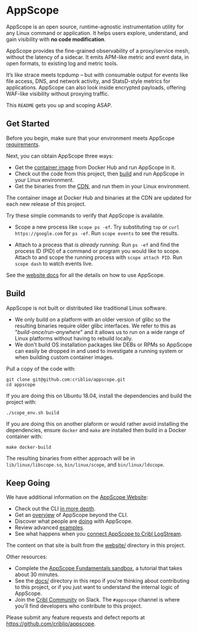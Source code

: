 # AppScope

AppScope is an open source, runtime-agnostic instrumentation utility for any Linux command or application. It helps users explore, understand, and gain visibility with **no code modification**.

AppScope provides the fine-grained observability of a proxy/service mesh, without the latency of a sidecar. It emits APM-like metric and event data, in open formats, to existing log and metric tools.

It’s like strace meets tcpdump – but with consumable output for events like file access, DNS, and network activity, and StatsD-style metrics for applications. AppScope can also look inside encrypted payloads, offering WAF-like visibility without proxying traffic.

This `README` gets you up and scoping ASAP.

## Get Started

Before you begin, make sure that your environment meets AppScope [requirements](https://appscope.dev/docs/requirements).

Next, you can obtain AppScope three ways:

- Get the [container image](https://hub.docker.com/r/cribl/scope) from Docker Hub and run AppScope in it.
- Check out the code from this project, then [build](#build) and run AppScope in your Linux environment.
- Get the binaries from the [CDN](docs/RELEASE.md#cdn), and run them in your Linux environment.  

The container image at Docker Hub and binaries at the CDN are updated for each new release of this project.

Try these simple commands to verify that AppScope is available.

- Scope a new process like `scope ps -ef`. Try substituting `top` or `curl https://google.com` for `ps -ef`.  Run `scope events` to see the results.

- Attach to a process that *is already running*. Run `ps -ef` and find the process ID (PID) of a command or program you would like to scope. Attach to and scope the running process with `scope attach PID`. Run `scope dash` to watch events live.

See the [website docs](https://appscope.dev/docs/overview) for all the details on how to use AppScope.

## Build

AppScope is not built or distributed like traditional Linux software.

- We only build on a platform with an older version of glibc so the resulting binaries require older glibc interfaces. We refer to this as "_build-once/run-anywhere_" and it allows us to run on a wide range of Linux platforms without having to rebuild locally.
- We don't build OS installation packages like DEBs or RPMs so AppScope can easily be dropped in and used to investigate a running system or when building custom container images.

Pull a copy of the code with:

```shell
git clone git@github.com:criblio/appscope.git
cd appscope
```

If you are doing this on Ubuntu 18.04, install the dependencies and build the project with:

```shell
./scope_env.sh build
```

If you are doing this on another plaform or would rather avoid installing the dependencies, ensure `docker` and `make` are installed then build in a Docker container with:

```shell
make docker-build
```

The resulting binaries from either approach will be in `lib/linux/libscope.so`, `bin/linux/scope`, and `bin/linux/ldscope`.

## Keep Going

We have additional information on the [AppScope Website](https://appscope.dev/):

- Check out the CLI [in more depth](https://appscope.dev/docs/quick-start-guide/).
- Get an [overview](https://appscope.dev/docs/how-works/) of AppScope beyond the CLI.
- Discover what people are [doing](https://appscope.dev/docs/what-do-with-scope) with AppScope.
- Review advanced [examples](https://appscope.dev/docs/examples-use-cases).
- See what happens when you [connect AppScope to Cribl LogStream](https://appscope.dev/docs/logstream-integration).

The content on that site is built from the [website/](website/) directory in this project.

Other resources:

- Complete the [AppScope Fundamentals sandbox](https://sandbox.cribl.io/course/appscope), a tutorial that takes about 30 minutes.
- See the [docs/](./docs/) directory in this repo if you're thinking about contributing to this project, or if you just want to understand the internal logic of AppScope.
- Join the [Cribl Community](https://cribl.io/community/) on Slack. The `#appscope` channel is where you'll find developers who contribute to this project.
 
Please submit any feature requests and defect reports at <https://github.com/criblio/appscope>.